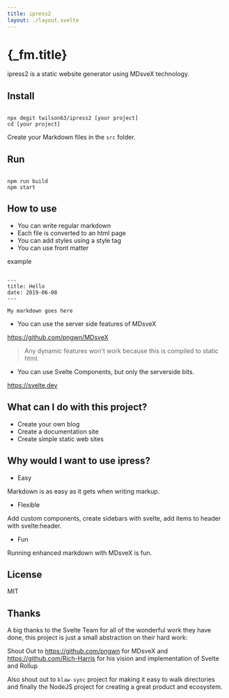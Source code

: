 ```yaml
---
title: ipress2
layout: ./layout.svelte
---
```


# {_fm.title}

ipress2 is a static website generator using MDsveX technology.

## Install

```

npx degit twilson63/ipress2 [your project]
cd [your project]
```

Create your Markdown files in the `src` folder.

## Run

```

npm run build
npm start
```

## How to use

* You can write regular markdown
* Each file is converted to an html page
* You can add styles using a style tag
* You can use front matter

example

```

---
title: Hello
date: 2019-06-08
---

My markdown goes here
```

* You can use the server side features of MDsveX

https://github.com/pngwn/MDsveX

> Any dynamic features won't work because this is compiled to static html.

* You can use Svelte Components, but only the serverside bits.

https://svelte.dev

## What can I do with this project?

* Create your own blog
* Create a documentation site
* Create simple static web sites

## Why would I want to use ipress?

* Easy

Markdown is as easy as it gets when writing markup.

* Flexible

Add custom components, create sidebars with svelte, add items to header with svelte:header. 

* Fun

Running enhanced markdown with MDsveX is fun.

## License

MIT

## Thanks

A big thanks to the Svelte Team for all of the wonderful work they have done, this project is just a small abstraction on their hard work:

Shout Out to https://github.com/pngwn for MDsveX and https://github.com/Rich-Harris for his vision and implementation of Svelte and Rollup

Also shout out to `klaw-sync` project for making it easy to walk directories and finally the NodeJS project for creating a great product and ecosystem.


